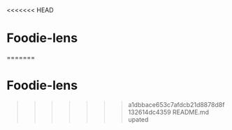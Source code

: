 <<<<<<< HEAD
# Foodie-lens
=======
# Foodie-lens
>>>>>>> a1dbbace653c7afdcb21d8878d8f132614dc4359
README.md upated
